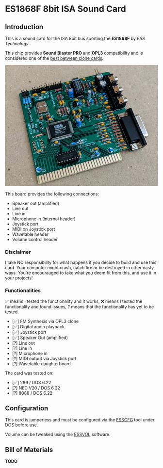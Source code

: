 # ES1868F 8bit ISA Sound Card

## Introduction

This is a sound card for the ISA 8bit bus sporting the **ES1868F** by *ESS Technology*.

This chip provides **Sound Blaster PRO** and **OPL3** compatibility and is considered one of the [best between clone cards](https://www.philscomputerlab.com/ess-audiodrive-es1868.html).

![Rev. 1.0 Board](pics/rev_1.0_board.jpg)

This board provides the following connections:

* Speaker out (amplified)
* Line out
* Line in
* Microphone in (internal header)
* Joystick port
* MIDI on Joystick port
* Wavetable header
* Volume control header

### Disclaimer

I take NO responsibility for what happens if you decide to build and use this card. Your computer might crash, catch fire or be destroyed in other nasty ways.
You're encourauged to take what you deem fit from this, and use it in your projects!

### Functionalities

✅ means I tested the functionality and it works, ❌ means I tested the functionality and found issues, ? means that the functionality has yet to be tested.

* [✅] FM Synthesis via OPL3 clone
* [✅] Digital audio playback
* [✅] Joystick port
* [✅] Speaker Out (amplified)
* [?] Line out
* [?] Line in
* [?] Microphone in
* [?] MIDI output via Joystick port
* [?] Wavetable daughterboard

The card was tested on:

* [✅] 286 / DOS 6.22
* [?] NEC V20 / DOS 6.22
* [?] 8088 / DOS 6.22

## Configuration

This card is jumperless and must be configured via the [ESSCFG](software/ESSCFG.EXE) tool under DOS before use.

Volume can be tweaked using the [ESSVOL](software/ESSVOL.EXE) software.

## Bill of Materials

**TODO**

